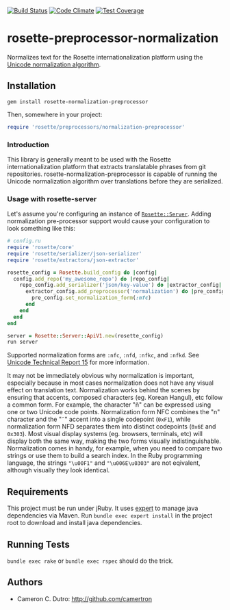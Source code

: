[![Build Status](https://travis-ci.org/rosette-proj/rosette-preprocessor-normalization.svg)](https://travis-ci.org/rosette-proj/rosette-preprocessor-normalization) [![Code Climate](https://codeclimate.com/github/rosette-proj/rosette-preprocessor-normalization/badges/gpa.svg)](https://codeclimate.com/github/rosette-proj/rosette-preprocessor-normalization) [![Test Coverage](https://codeclimate.com/github/rosette-proj/rosette-preprocessor-normalization/badges/coverage.svg)](https://codeclimate.com/github/rosette-proj/rosette-preprocessor-normalization/coverage)

rosette-preprocessor-normalization
====================

Normalizes text for the Rosette internationalization platform using the [Unicode normalization algorithm](http://unicode.org/reports/tr15/).

## Installation

`gem install rosette-normalization-preprocessor`

Then, somewhere in your project:

```ruby
require 'rosette/preprocessors/normalization-preprocessor'
```

### Introduction

This library is generally meant to be used with the Rosette internationalization platform that extracts translatable phrases from git repositories. rosette-normalization-preprocessor is capable of running the Unicode normalization algorithm over translations before they are serialized.

### Usage with rosette-server

Let's assume you're configuring an instance of [`Rosette::Server`](https://github.com/rosette-proj/rosette-server). Adding normalization pre-processor support would cause your configuration to look something like this:

```ruby
# config.ru
require 'rosette/core'
require 'rosette/serializer/json-serializer'
require 'rosette/extractors/json-extractor'

rosette_config = Rosette.build_config do |config|
  config.add_repo('my_awesome_repo') do |repo_config|
    repo_config.add_serializer('json/key-value') do |extractor_config|
      extractor_config.add_preprocessor('normalization') do |pre_config|
        pre_config.set_normalization_form(:nfc)
      end
    end
  end
end

server = Rosette::Server::ApiV1.new(rosette_config)
run server
```

Supported normalization forms are `:nfc`, `:nfd`, `:nfkc`, and `:nfkd`. See [Unicode Technical Report 15](http://unicode.org/reports/tr15/) for more information.

It may not be immediately obvious why normalization is important, especially because in most cases normalization does not have any visual effect on translation text. Normalization works behind the scenes by ensuring that accents, composed characters (eg. Korean Hangul), etc follow a common form. For example, the character "ñ" can be expressed using one or two Unicode code points. Normalization form NFC combines the "n" character and the "˜" accent into a single codepoint (`0xF1`), while normalization form NFD separates them into distinct codepoints (`0x6E` and `0x303`). Most visual display systems (eg. browsers, terminals, etc) will display both the same way, making the two forms visually indistinguishable. Normalization comes in handy, for example, when you need to compare two strings or use them to build a search index. In the Ruby programming language, the strings `"\u00F1"` and `"\u006E\u0303"` are not eqivalent, although visually they look identical.

## Requirements

This project must be run under jRuby. It uses [expert](https://github.com/camertron/expert) to manage java dependencies via Maven. Run `bundle exec expert install` in the project root to download and install java dependencies.

## Running Tests

`bundle exec rake` or `bundle exec rspec` should do the trick.

## Authors

* Cameron C. Dutro: http://github.com/camertron
